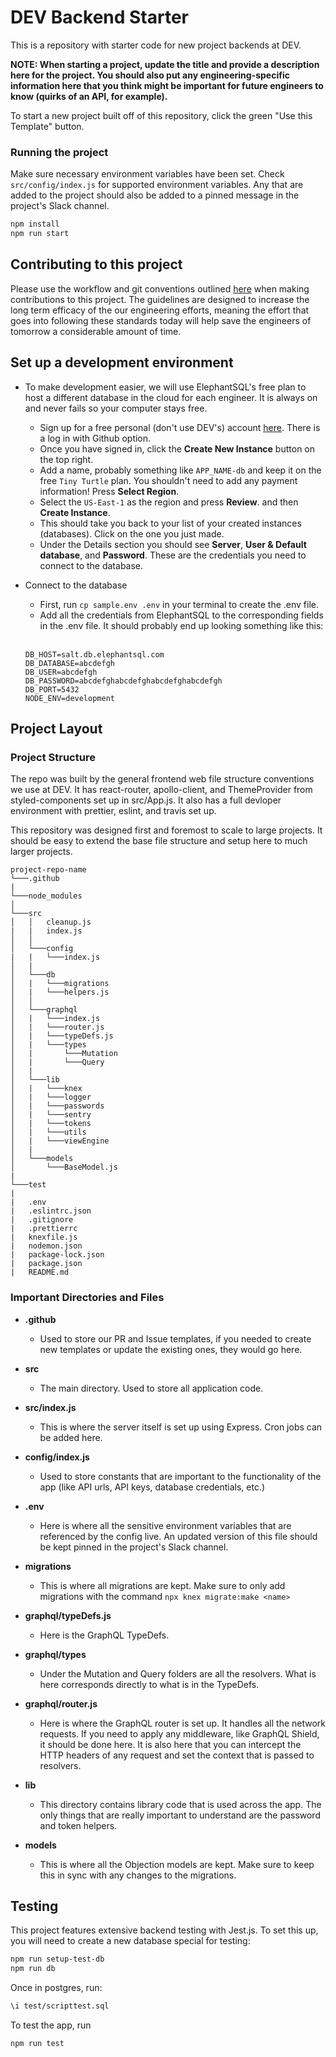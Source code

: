 # DEV Backend Starter

This is a repository with starter code for new project backends at DEV.

**NOTE: When starting a project, update the title and provide a description here for the project. You should also put any engineering-specific information here that you think might be important for future engineers to know (quirks of an API, for example).**

To start a new project built off of this repository, click the green "Use this Template" button.

### Running the project

Make sure necessary environment variables have been set. Check `src/config/index.js` for supported environment variables. Any that are added to the project should also be added to a pinned message in the project's Slack channel.

```bash
npm install
npm run start
```

## Contributing to this project

Please use the workflow and git conventions outlined [here](https://docs.google.com/document/d/1MJUp3kGXOG2ck8phtELk1Ph2AcBFZDMpM9j8dJTCeIw/edit?usp=sharing) when making contributions to this project. The guidelines are designed to increase the long term efficacy of the our engineering efforts, meaning the effort that goes into following these standards today will help save the engineers of tomorrow a considerable amount of time.

## Set up a development environment

- To make development easier, we will use ElephantSQL's free plan to host a different database in the cloud for each engineer. It is always on and never fails so your computer stays free.

  - Sign up for a free personal (don't use DEV's) account [here](https://customer.elephantsql.com/login). There is a log in with Github option.
  - Once you have signed in, click the **Create New Instance** button on the top right.
  - Add a name, probably something like `APP_NAME-db` and keep it on the free `Tiny Turtle` plan. You shouldn't need to add any payment information! Press **Select Region**.
  - Select the `US-East-1` as the region and press **Review**. and then **Create Instance**.
  - This should take you back to your list of your created instances (databases). Click on the one you just made.
  - Under the Details section you should see **Server**, **User & Default database**, and **Password**. These are the credentials you need to connect to the database.

* Connect to the database

  - First, run `cp sample.env .env` in your terminal to create the .env file.
  - Add all the credentials from ElephantSQL to the corresponding fields in the .env file. It should probably end up looking something like this:
    <br />
    <br />

  ```
  DB_HOST=salt.db.elephantsql.com
  DB_DATABASE=abcdefgh
  DB_USER=abcdefgh
  DB_PASSWORD=abcdefghabcdefghabcdefghabcdefgh
  DB_PORT=5432
  NODE_ENV=development
  ```

## Project Layout

### Project Structure

The repo was built by the general frontend web file structure conventions we use at DEV. It has react-router, apollo-client, and ThemeProvider from styled-components set up in src/App.js. It also has a full devloper environment with prettier, eslint, and travis set up.

This repository was designed first and foremost to scale to large projects. It should be easy to extend the base file structure and setup here to much larger projects.

```
project-repo-name
└───.github
|
└───node_modules
│
└───src
│   │   cleanup.js
|   |   index.js
│   │
│   └───config
|   |   └───index.js
│   |
│   └───db
│   |   └───migrations
│   |   └───helpers.js
│   │
│   └───graphql
│   |   └───index.js
│   |   └───router.js
│   |   └───typeDefs.js
│   |   └───types
│   |       └───Mutation
│   |       └───Query
│   |
│   └───lib
│   |   └───knex
│   |   └───logger
│   |   └───passwords
│   |   └───sentry
│   |   └───tokens
│   |   └───utils
│   |   └───viewEngine
│   |
│   └───models
│       └───BaseModel.js
|
└───test
|
|   .env
|   .eslintrc.json
|   .gitignore
|   .prettierrc
|   knexfile.js
|   nodemon.json
|   package-lock.json
|   package.json
|   README.md
```

### Important Directories and Files

- **.github**

  - Used to store our PR and Issue templates, if you needed to create new templates or update the existing ones, they would go here.

- **src**

  - The main directory. Used to store all application code.

- **src/index.js**

  - This is where the server itself is set up using Express. Cron jobs can be added here.

- **config/index.js**

  - Used to store constants that are important to the functionality of the app (like API urls, API keys, database credentials, etc.)

- **.env**

  - Here is where all the sensitive environment variables that are referenced by the config live. An updated version of this file should be kept pinned in the project's Slack channel.

- **migrations**

  - This is where all migrations are kept. Make sure to only add migrations with the command `npx knex migrate:make <name>`

- **graphql/typeDefs.js**

  - Here is the GraphQL TypeDefs.

- **graphql/types**

  - Under the Mutation and Query folders are all the resolvers. What is here corresponds directly to what is in the TypeDefs.

- **graphql/router.js**

  - Here is where the GraphQL router is set up. It handles all the network requests. If you need to apply any middleware, like GraphQL Shield, it should be done here. It is also here that you can intercept the HTTP headers of any request and set the context that is passed to resolvers.

- **lib**

  - This directory contains library code that is used across the app. The only things that are really important to understand are the password and token helpers.

- **models**

  - This is where all the Objection models are kept. Make sure to keep this in sync with any changes to the migrations.

## Testing

This project features extensive backend testing with Jest.js. To set this up, you will need to create a new database special for testing:

```bash
npm run setup-test-db
npm run db
```

Once in postgres, run:

```bash
\i test/scripttest.sql
```

To test the app, run

```
npm run test
```
